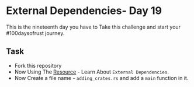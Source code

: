 # External Dependencies- Day 19

This is the nineteenth day you have to Take this challenge and start your #100daysofrust journey.

## Task

- Fork this repository
- Now Using The [Resource](https://doc.rust-lang.org/book/ch07-00-managing-growing-projects-with-packages-crates-and-modules.html) - Learn About `External Dependencies`.
- Now Create a file name - `adding_crates.rs` and add a `main` function in it.